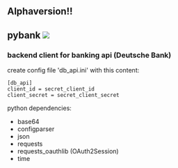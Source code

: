 ## Alphaversion!!

## pybank [![](https://img.shields.io/badge/python-3.8+-blue.svg)](https://www.python.org/downloads/)

### backend client for banking api (Deutsche Bank)

create config file 'db_api.ini' with this content:

```
[db_api]
client_id = secret_client_id
client_secret = secret_client_secret
```

python dependencies:
- base64
- configparser
- json
- requests
- requests_oauthlib (OAuth2Session)
- time
